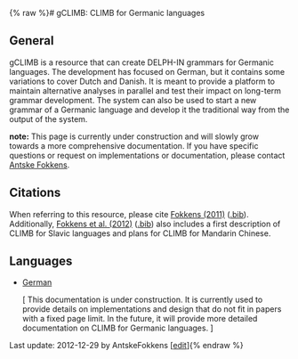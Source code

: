 {% raw %}# gCLIMB: CLIMB for Germanic languages

## General

gCLIMB is a resource that can create DELPH-IN grammars for Germanic
languages. The development has focused on German, but it contains some
variations to cover Dutch and Danish. It is meant to provide a platform
to maintain alternative analyses in parallel and test their impact on
long-term grammar development. The system can also be used to start a
new grammar of a Germanic language and develop it the traditional way
from the output of the system.

**note:** This page is currently under construction and will slowly grow
towards a more comprehensive documentation. If you have specific
questions or request on implementations or documentation, please contact
[Antske Fokkens](mailto:antske.fokkens@vu.nl).

## Citations

When referring to this resource, please cite [Fokkens
(2011)](http://www.aclweb.org/anthology-new/P/P11/P11-1107.pdf)
([.bib](http://www.coli.uni-saarland.de/~afokkens/bibentries/fokkens-11.bib)).
Additionally, [Fokkens et al.
(2012)](http://www.coli.uni-saarland.de/~afokkens/materials/Fokkens-Avgustinova-Zhang-LREC2012.pdf)
([.bib](http://www.coli.uni-saarland.de/~afokkens/bibentries/fok-avg-zha-12.bib))
also includes a first description of CLIMB for Slavic languages and
plans for CLIMB for Mandarin Chinese.

## Languages

- [German](../Climb_GClimb_German)
  
  <span class="small">\[ This documentation is under construction. It
is currently used to provide details on implementations and design
that do not fit in papers with a fixed page limit. In the future, it
will provide more detailed documentation on CLIMB for Germanic
languages. \]</span>

Last update: 2012-12-29 by AntskeFokkens [[edit](https://github.com/delph-in/docs/wiki/Climb_GClimb/_edit)]{% endraw %}
